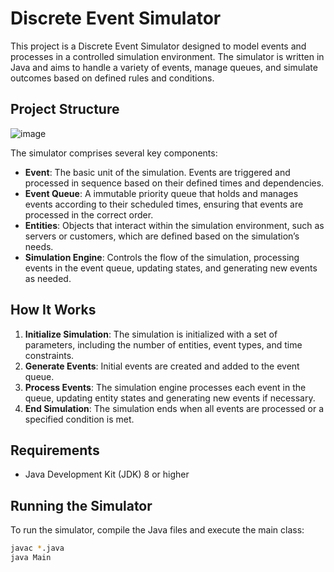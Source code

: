 # Discrete Event Simulator

This project is a Discrete Event Simulator designed to model events and processes in a controlled simulation environment. The simulator is written in Java and aims to handle a variety of events, manage queues, and simulate outcomes based on defined rules and conditions.

## Project Structure

![image](https://github.com/user-attachments/assets/beee7b85-9398-481c-8ff6-6286991c5e73)


The simulator comprises several key components:

- **Event**: The basic unit of the simulation. Events are triggered and processed in sequence based on their defined times and dependencies.
- **Event Queue**: A immutable priority queue that holds and manages events according to their scheduled times, ensuring that events are processed in the correct order.
- **Entities**: Objects that interact within the simulation environment, such as servers or customers, which are defined based on the simulation’s needs.
- **Simulation Engine**: Controls the flow of the simulation, processing events in the event queue, updating states, and generating new events as needed.

## How It Works

1. **Initialize Simulation**: The simulation is initialized with a set of parameters, including the number of entities, event types, and time constraints.
2. **Generate Events**: Initial events are created and added to the event queue.
3. **Process Events**: The simulation engine processes each event in the queue, updating entity states and generating new events if necessary.
4. **End Simulation**: The simulation ends when all events are processed or a specified condition is met.

## Requirements

- Java Development Kit (JDK) 8 or higher

## Running the Simulator

To run the simulator, compile the Java files and execute the main class:
```bash
javac *.java
java Main
